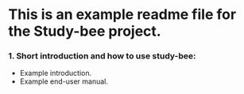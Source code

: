 # This is an example readme file for the Study-bee project.

### 1. Short introduction and how to use study-bee:
* Example introduction.
* Example end-user manual.